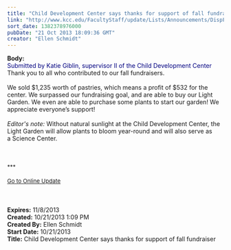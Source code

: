 ```yaml
---
title: "Child Development Center says thanks for support of fall fundraiser"
link: "http://www.kcc.edu/FacultyStaff/update/Lists/Announcements/DispForm.aspx?ID=1293"
sort_date: 1382378976000
pubDate: "21 Oct 2013 18:09:36 GMT"
creator: "Ellen Schmidt"
---
```


<div><b>Body:</b> <div class="ExternalClass080C9C2AA8F8474D99426C415A1FC23C"><div><font color="#000080">Submitted by Katie Giblin, supervisor II of the Child Development Center</font><br /></div>
<div>Thank you to all who contributed to our fall fundraisers. </div>
<div> </div>
<div>We sold $1,235 worth of pastries, which means a profit of $532 for the center. We surpassed our fundraising goal, and are able to buy our Light Garden. We even are able to purchase some plants to start our garden! We appreciate everyone’s support!</div>
<div> </div>
<div><em>Editor's note:</em> Without natural sunlight at the Child Development Center, the Light Garden will allow plants to bloom year-round and will also serve as a Science Center.</div>
<div> </div>
<div>
<div></div>
<div><font size="2"></font> </div>
<div><font size="2">
<div><br /></div></font>
<div><font size="2"></font></div>
<div><font size="2"></font></div>
<div>
<div><font size="2">***</font></div>
<div><font size="2"></font> </div>
<div><font size="2"></font></div>
<div><font size="2"></font></div>
<div><font size="2"></font></div>
<div><a href="/FacultyStaff/update/Pages/dailyupdate.aspx"><font size="2">Go to Online Update</font></a></div>
<div><font size="2"></font></div>
<div><font size="2"></font></div><br /></div>
<div> </div>
<div> </div></div></div></div></div>
<div><b>Expires:</b> 11/8/2013</div>
<div><b>Created:</b> 10/21/2013 1:09 PM</div>
<div><b>Created By:</b> Ellen Schmidt</div>
<div><b>Start Date:</b> 10/21/2013</div>
<div><b>Title:</b> Child Development Center says thanks for support of fall fundraiser</div>
